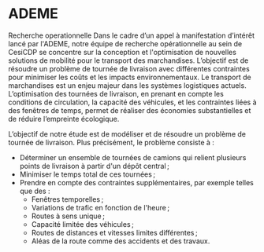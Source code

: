 # ADEME
Recherche operationnelle
Dans le cadre d’un appel à manifestation d’intérêt lancé par l'ADEME, notre équipe de recherche opérationnelle au sein de CesiCDP se concentre sur la conception et l'optimisation de nouvelles solutions de mobilité pour le transport des marchandises. L’objectif est de résoudre un problème de tournée de livraison avec différentes contraintes pour minimiser les coûts et les impacts environnementaux.
Le transport de marchandises est un enjeu majeur dans les systèmes logistiques actuels. L’optimisation des tournées de livraison, en prenant en compte les conditions de circulation, la capacité des véhicules, et les contraintes liées à des fenêtres de temps, permet de réaliser des économies substantielles et de réduire l’empreinte écologique.

L’objectif de notre étude est de modéliser et de résoudre un problème de tournée de livraison. Plus précisément, le problème consiste à : 
* Déterminer un ensemble de tournées de camions qui relient plusieurs points de livraison à partir d'un dépôt central ; 
* Minimiser le temps total de ces tournées ; 
* Prendre en compte des contraintes supplémentaires, par exemple telles que des : 
    * Fenêtres temporelles ; 
    * Variations de trafic en fonction de l'heure ; 
    * Routes à sens unique ; 
    * Capacité limitée des véhicules ; 
    * Routes de distances et vitesses limites différentes ; 
    * Aléas de la route comme des accidents et des travaux.

